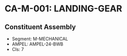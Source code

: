 # CA-M-001: LANDING-GEAR

## Constituent Assembly
- Segment: M-MECHANICAL
- AMPEL: AMPEL-24-BWB
- CIs: 7
